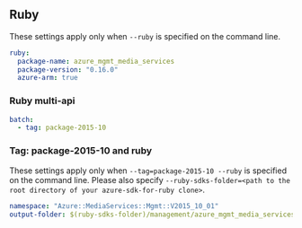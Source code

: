 ## Ruby

These settings apply only when `--ruby` is specified on the command line.

``` yaml $(ruby)
ruby:
  package-name: azure_mgmt_media_services
  package-version: "0.16.0"
  azure-arm: true
```

### Ruby multi-api

``` yaml $(ruby) && $(multiapi)
batch:
  - tag: package-2015-10
```

### Tag: package-2015-10 and ruby

These settings apply only when `--tag=package-2015-10 --ruby` is specified on the command line.
Please also specify `--ruby-sdks-folder=<path to the root directory of your azure-sdk-for-ruby clone>`.

``` yaml $(tag) == 'package-2015-10' && $(ruby)
namespace: "Azure::MediaServices::Mgmt::V2015_10_01"
output-folder: $(ruby-sdks-folder)/management/azure_mgmt_media_services/lib
```
